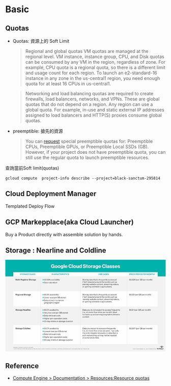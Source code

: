 # Basic

## Quotas


- Quotas: 資源上的 Soft Limit

    >Regional and global quotas
    >VM quotas are managed at the regional level. VM instance, instance group, CPU, and Disk quotas can be consumed by any VM in the region, regardless of zone. For example, CPU quota is a regional quota, so there is a different limit and usage count for each region. To launch an e2-standard-16 instance in any zone in the us-central1 region, you need enough quota for at least 16 CPUs in us-central1.

    >Networking and load balancing quotas are required to create firewalls, load balancers, networks, and VPNs. These are global quotas that do not depend on a region. Any region can use a global quota. For example, in-use and static external IP addresses assigned to load balancers and HTTP(S) proxies consume global quotas.

- preemptible: 搶先的資源

    >You can [request](https://cloud.google.com/compute/quotas#requesting_additional_quota) special preemptible quotas for: Preemptible CPUs, Preemptible GPUs, or Preemptible Local SSDs (GB). However, if your project does not have preemptible quota, you can still use the regular quota to launch preemptible resources.

查詢當前Soft limit(quotas)

    gcloud compute  project-info describe --project=black-sanctum-295814

## Cloud Deployment Manager

Templated Deploy Flow

## GCP Markepplace(aka Cloud Launcher)

Buy a Product directly with assemble solution by hands.

## Storage : Nearline and Coldline

![cloud_computing-google_cloud_storage_classes.png](images/cloud_computing-google_cloud_storage_classes.png)


## Reference 

- [Compute Engine > Documentation > Resources:Resource quotas](https://cloud.google.com/compute/quotas)
